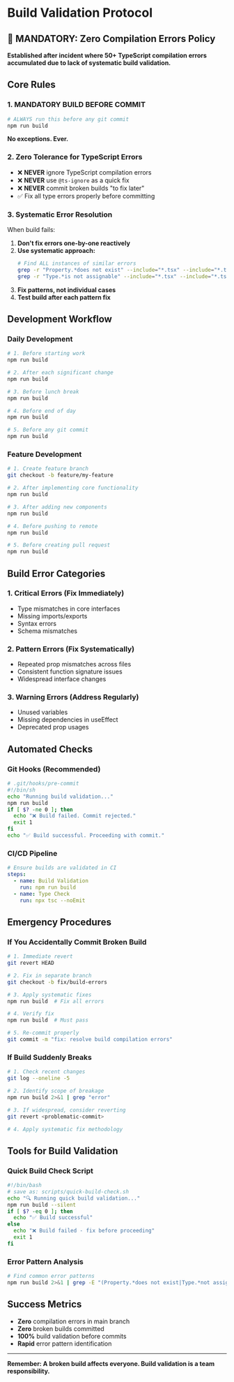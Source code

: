 # Build Validation Protocol

## 🚨 MANDATORY: Zero Compilation Errors Policy

**Established after incident where 50+ TypeScript compilation errors accumulated due to lack of systematic build validation.**

## Core Rules

### 1. **MANDATORY BUILD BEFORE COMMIT**
```bash
# ALWAYS run this before any git commit
npm run build
```

**No exceptions. Ever.**

### 2. **Zero Tolerance for TypeScript Errors**
- ❌ **NEVER** ignore TypeScript compilation errors
- ❌ **NEVER** use `@ts-ignore` as a quick fix
- ❌ **NEVER** commit broken builds "to fix later"
- ✅ Fix all type errors properly before committing

### 3. **Systematic Error Resolution**
When build fails:

1. **Don't fix errors one-by-one reactively**
2. **Use systematic approach:**
   ```bash
   # Find ALL instances of similar errors
   grep -r "Property.*does not exist" --include="*.tsx" --include="*.ts"
   grep -r "Type.*is not assignable" --include="*.tsx" --include="*.ts"
   ```
3. **Fix patterns, not individual cases**
4. **Test build after each pattern fix**

## Development Workflow

### Daily Development
```bash
# 1. Before starting work
npm run build

# 2. After each significant change
npm run build

# 3. Before lunch break
npm run build

# 4. Before end of day
npm run build

# 5. Before any git commit
npm run build
```

### Feature Development
```bash
# 1. Create feature branch
git checkout -b feature/my-feature

# 2. After implementing core functionality
npm run build

# 3. After adding new components
npm run build

# 4. Before pushing to remote
npm run build

# 5. Before creating pull request
npm run build
```

## Build Error Categories

### 1. **Critical Errors (Fix Immediately)**
- Type mismatches in core interfaces
- Missing imports/exports
- Syntax errors
- Schema mismatches

### 2. **Pattern Errors (Fix Systematically)**
- Repeated prop mismatches across files
- Consistent function signature issues
- Widespread interface changes

### 3. **Warning Errors (Address Regularly)**
- Unused variables
- Missing dependencies in useEffect
- Deprecated prop usages

## Automated Checks

### Git Hooks (Recommended)
```bash
# .git/hooks/pre-commit
#!/bin/sh
echo "Running build validation..."
npm run build
if [ $? -ne 0 ]; then
  echo "❌ Build failed. Commit rejected."
  exit 1
fi
echo "✅ Build successful. Proceeding with commit."
```

### CI/CD Pipeline
```yaml
# Ensure builds are validated in CI
steps:
  - name: Build Validation
    run: npm run build
  - name: Type Check
    run: npx tsc --noEmit
```

## Emergency Procedures

### If You Accidentally Commit Broken Build
```bash
# 1. Immediate revert
git revert HEAD

# 2. Fix in separate branch
git checkout -b fix/build-errors

# 3. Apply systematic fixes
npm run build  # Fix all errors

# 4. Verify fix
npm run build  # Must pass

# 5. Re-commit properly
git commit -m "fix: resolve build compilation errors"
```

### If Build Suddenly Breaks
```bash
# 1. Check recent changes
git log --oneline -5

# 2. Identify scope of breakage
npm run build 2>&1 | grep "error"

# 3. If widespread, consider reverting
git revert <problematic-commit>

# 4. Apply systematic fix methodology
```

## Tools for Build Validation

### Quick Build Check Script
```bash
#!/bin/bash
# save as: scripts/quick-build-check.sh
echo "🔍 Running quick build validation..."
npm run build --silent
if [ $? -eq 0 ]; then
  echo "✅ Build successful"
else
  echo "❌ Build failed - fix before proceeding"
  exit 1
fi
```

### Error Pattern Analysis
```bash
# Find common error patterns
npm run build 2>&1 | grep -E "(Property.*does not exist|Type.*not assignable|Cannot find|Expected.*arguments)"
```

## Success Metrics

- **Zero** compilation errors in main branch
- **Zero** broken builds committed
- **100%** build validation before commits
- **Rapid** error pattern identification

---

**Remember: A broken build affects everyone. Build validation is a team responsibility.** 